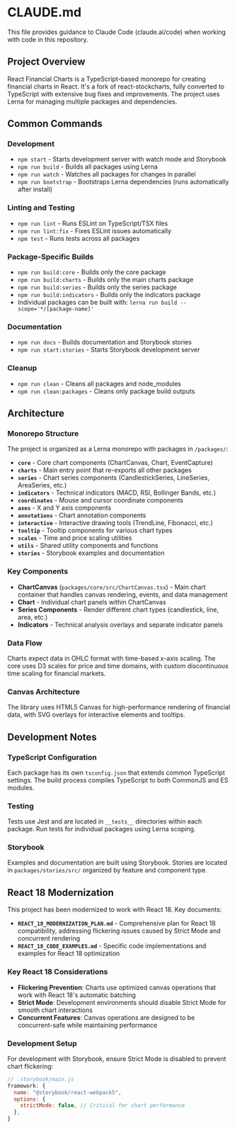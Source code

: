 # CLAUDE.md

This file provides guidance to Claude Code (claude.ai/code) when working with code in this repository.

## Project Overview

React Financial Charts is a TypeScript-based monorepo for creating financial charts in React. It's a fork of react-stockcharts, fully converted to TypeScript with extensive bug fixes and improvements. The project uses Lerna for managing multiple packages and dependencies.

## Common Commands

### Development
- `npm start` - Starts development server with watch mode and Storybook
- `npm run build` - Builds all packages using Lerna
- `npm run watch` - Watches all packages for changes in parallel
- `npm run bootstrap` - Bootstraps Lerna dependencies (runs automatically after install)

### Linting and Testing
- `npm run lint` - Runs ESLint on TypeScript/TSX files
- `npm run lint:fix` - Fixes ESLint issues automatically
- `npm test` - Runs tests across all packages

### Package-Specific Builds
- `npm run build:core` - Builds only the core package
- `npm run build:charts` - Builds only the main charts package
- `npm run build:series` - Builds only the series package
- `npm run build:indicators` - Builds only the indicators package
- Individual packages can be built with: `lerna run build --scope='*/[package-name]'`

### Documentation
- `npm run docs` - Builds documentation and Storybook stories
- `npm run start:stories` - Starts Storybook development server

### Cleanup
- `npm run clean` - Cleans all packages and node_modules
- `npm run clean:packages` - Cleans only package build outputs

## Architecture

### Monorepo Structure
The project is organized as a Lerna monorepo with packages in `/packages/`:

- **`core`** - Core chart components (ChartCanvas, Chart, EventCapture)
- **`charts`** - Main entry point that re-exports all other packages
- **`series`** - Chart series components (CandlestickSeries, LineSeries, AreaSeries, etc.)
- **`indicators`** - Technical indicators (MACD, RSI, Bollinger Bands, etc.)
- **`coordinates`** - Mouse and cursor coordinate components
- **`axes`** - X and Y axis components
- **`annotations`** - Chart annotation components
- **`interactive`** - Interactive drawing tools (TrendLine, Fibonacci, etc.)
- **`tooltip`** - Tooltip components for various chart types
- **`scales`** - Time and price scaling utilities
- **`utils`** - Shared utility components and functions
- **`stories`** - Storybook examples and documentation

### Key Components
- **ChartCanvas** (`packages/core/src/ChartCanvas.tsx`) - Main chart container that handles canvas rendering, events, and data management
- **Chart** - Individual chart panels within ChartCanvas
- **Series Components** - Render different chart types (candlestick, line, area, etc.)
- **Indicators** - Technical analysis overlays and separate indicator panels

### Data Flow
Charts expect data in OHLC format with time-based x-axis scaling. The core uses D3 scales for price and time domains, with custom discontinuous time scaling for financial markets.

### Canvas Architecture
The library uses HTML5 Canvas for high-performance rendering of financial data, with SVG overlays for interactive elements and tooltips.

## Development Notes

### TypeScript Configuration
Each package has its own `tsconfig.json` that extends common TypeScript settings. The build process compiles TypeScript to both CommonJS and ES modules.

### Testing
Tests use Jest and are located in `__tests__` directories within each package. Run tests for individual packages using Lerna scoping.

### Storybook
Examples and documentation are built using Storybook. Stories are located in `packages/stories/src/` organized by feature and component type.

## React 18 Modernization

This project has been modernized to work with React 18. Key documents:

- **`REACT_18_MODERNIZATION_PLAN.md`** - Comprehensive plan for React 18 compatibility, addressing flickering issues caused by Strict Mode and concurrent rendering
- **`REACT_18_CODE_EXAMPLES.md`** - Specific code implementations and examples for React 18 optimization

### Key React 18 Considerations

- **Flickering Prevention**: Charts use optimized canvas operations that work with React 18's automatic batching
- **Strict Mode**: Development environments should disable Strict Mode for smooth chart interactions
- **Concurrent Features**: Canvas operations are designed to be concurrent-safe while maintaining performance

### Development Setup

For development with Storybook, ensure Strict Mode is disabled to prevent chart flickering:

```javascript
// .storybook/main.js
framework: {
  name: "@storybook/react-webpack5",
  options: {
    strictMode: false, // Critical for chart performance
  },
}
```